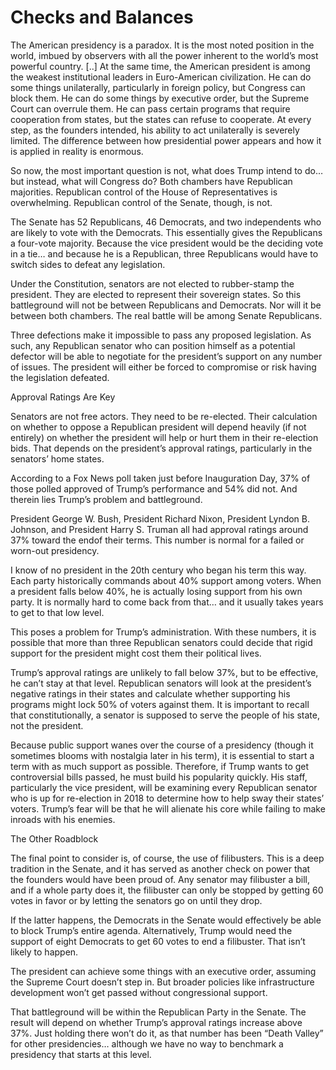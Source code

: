 # Checks and Balances

The American presidency is a paradox. It is the most noted position in the world, imbued by observers with all the power inherent to the world’s most powerful country. [..] At the same time, the American president is among the weakest institutional leaders in Euro-American civilization. He can do some things unilaterally, particularly in foreign policy, but Congress can block them. He can do some things by executive order, but the Supreme Court can overrule them. He can pass certain programs that require cooperation from states, but the states can refuse to cooperate. At every step, as the founders intended, his ability to act unilaterally is severely limited. The difference between how presidential power appears and how it is applied in reality is enormous.

So now, the most important question is not, what does Trump intend to do… but instead, what will Congress do? Both chambers have Republican majorities. Republican control of the House of Representatives is overwhelming. Republican control of the Senate, though, is not.

The Senate has 52 Republicans, 46 Democrats, and two independents who are likely to vote with the Democrats. This essentially gives the Republicans a four-vote majority. Because the vice president would be the deciding vote in a tie… and because he is a Republican, three Republicans would have to switch sides to defeat any legislation.

Under the Constitution, senators are not elected to rubber-stamp the president. They are elected to represent their sovereign states. So this battleground will not be between Republicans and Democrats. Nor will it be between both chambers. The real battle will be among Senate Republicans.

Three defections make it impossible to pass any proposed legislation. As such, any Republican senator who can position himself as a potential defector will be able to negotiate for the president’s support on any number of issues. The president will either be forced to compromise or risk having the legislation defeated.

Approval Ratings Are Key

Senators are not free actors. They need to be re-elected. Their calculation on whether to oppose a Republican president will depend heavily (if not entirely) on whether the president will help or hurt them in their re-election bids. That depends on the president’s approval ratings, particularly in the senators’ home states.

According to a Fox News poll taken just before Inauguration Day, 37% of those polled approved of Trump’s performance and 54% did not. And therein lies Trump’s problem and battleground.

President George W. Bush, President Richard Nixon, President Lyndon B. Johnson, and President Harry S. Truman all had approval ratings around 37% toward the endof their terms. This number is normal for a failed or worn-out presidency.

I know of no president in the 20th century who began his term this way. Each party historically commands about 40% support among voters. When a president falls below 40%, he is actually losing support from his own party. It is normally hard to come back from that… and it usually takes years to get to that low level.

This poses a problem for Trump’s administration. With these numbers, it is possible that more than three Republican senators could decide that rigid support for the president might cost them their political lives.

Trump’s approval ratings are unlikely to fall below 37%, but to be effective, he can’t stay at that level. Republican senators will look at the president’s negative ratings in their states and calculate whether supporting his programs might lock 50% of voters against them. It is important to recall that constitutionally, a senator is supposed to serve the people of his state, not the president.

Because public support wanes over the course of a presidency (though it sometimes blooms with nostalgia later in his term), it is essential to start a term with as much support as possible. Therefore, if Trump wants to get controversial bills passed, he must build his popularity quickly. His staff, particularly the vice president, will be examining every Republican senator who is up for re-election in 2018 to determine how to help sway their states’ voters. Trump’s fear will be that he will alienate his core while failing to make inroads with his enemies.

The Other Roadblock

The final point to consider is, of course, the use of filibusters. This is a deep tradition in the Senate, and it has served as another check on power that the founders would have been proud of. Any senator may filibuster a bill, and if a whole party does it, the filibuster can only be stopped by getting 60 votes in favor or by letting the senators go on until they drop.

If the latter happens, the Democrats in the Senate would effectively be able to block Trump’s entire agenda. Alternatively, Trump would need the support of eight Democrats to get 60 votes to end a filibuster. That isn’t likely to happen.

The president can achieve some things with an executive order, assuming the Supreme Court doesn’t step in. But broader policies like infrastructure development won’t get passed without congressional support.

That battleground will be within the Republican Party in the Senate. The result will depend on whether Trump’s approval ratings increase above 37%. Just holding there won’t do it, as that number has been “Death Valley” for other presidencies… although we have no way to benchmark a presidency that starts at this level.















